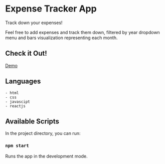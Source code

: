 # Expense Tracker App

Track down your expenses!

 Feel free to add expenses and track them down, filtered by year dropdown menu 
 and bars visualization representing each month.
 
 
 ## Check it Out!

<a href="https://chrisstef.github.io/ExpenseTrackerApp/" rel="nofollow">Demo</a>


## Languages

```
- html
- css
- javascipt
- reactjs
```


## Available Scripts

In the project directory, you can run:

### `npm start`

Runs the app in the development mode.
